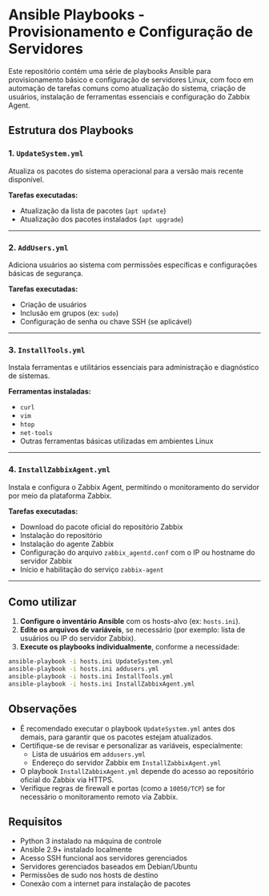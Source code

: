 # Ansible Playbooks - Provisionamento e Configuração de Servidores

Este repositório contém uma série de playbooks Ansible para provisionamento básico e configuração de servidores Linux, com foco em automação de tarefas comuns como atualização do sistema, criação de usuários, instalação de ferramentas essenciais e configuração do Zabbix Agent.

## Estrutura dos Playbooks

### 1. `UpdateSystem.yml`

Atualiza os pacotes do sistema operacional para a versão mais recente disponível.

**Tarefas executadas:**

- Atualização da lista de pacotes (`apt update`)
- Atualização dos pacotes instalados (`apt upgrade`)

---

### 2. `AddUsers.yml`

Adiciona usuários ao sistema com permissões específicas e configurações básicas de segurança.

**Tarefas executadas:**

- Criação de usuários
- Inclusão em grupos (ex: `sudo`)
- Configuração de senha ou chave SSH (se aplicável)

---

### 3. `InstallTools.yml`

Instala ferramentas e utilitários essenciais para administração e diagnóstico de sistemas.

**Ferramentas instaladas:**

- `curl`
- `vim`
- `htop`
- `net-tools`
- Outras ferramentas básicas utilizadas em ambientes Linux

---

### 4. `InstallZabbixAgent.yml`

Instala e configura o Zabbix Agent, permitindo o monitoramento do servidor por meio da plataforma Zabbix.

**Tarefas executadas:**

- Download do pacote oficial do repositório Zabbix
- Instalação do repositório
- Instalação do agente Zabbix
- Configuração do arquivo `zabbix_agentd.conf` com o IP ou hostname do servidor Zabbix
- Início e habilitação do serviço `zabbix-agent`

---

## Como utilizar

1. **Configure o inventário Ansible** com os hosts-alvo (ex: `hosts.ini`).
2. **Edite os arquivos de variáveis**, se necessário (por exemplo: lista de usuários ou IP do servidor Zabbix).
3. **Execute os playbooks individualmente**, conforme a necessidade:

```bash
ansible-playbook -i hosts.ini UpdateSystem.yml
ansible-playbook -i hosts.ini addusers.yml
ansible-playbook -i hosts.ini InstallTools.yml
ansible-playbook -i hosts.ini InstallZabbixAgent.yml
```

## Observações

- É recomendado executar o playbook `UpdateSystem.yml` antes dos demais, para garantir que os pacotes estejam atualizados.
- Certifique-se de revisar e personalizar as variáveis, especialmente:
  - Lista de usuários em `addusers.yml`
  - Endereço do servidor Zabbix em `InstallZabbixAgent.yml`
- O playbook `InstallZabbixAgent.yml` depende do acesso ao repositório oficial do Zabbix via HTTPS.
- Verifique regras de firewall e portas (como a `10050/TCP`) se for necessário o monitoramento remoto via Zabbix.

## Requisitos

- Python 3 instalado na máquina de controle
- Ansible 2.9+ instalado localmente
- Acesso SSH funcional aos servidores gerenciados
- Servidores gerenciados baseados em Debian/Ubuntu
- Permissões de sudo nos hosts de destino
- Conexão com a internet para instalação de pacotes
